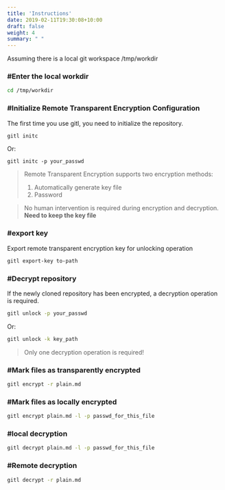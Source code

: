 ```yaml
---
title: 'Instructions'
date: 2019-02-11T19:30:08+10:00
draft: false
weight: 4
summary: " "
---
```

 


Assuming there is a local git workspace /tmp/workdir

### #Enter the local workdir
```sh
cd /tmp/workdir
````
### #Initialize Remote Transparent Encryption Configuration

The first time you use gitl, you need to initialize the repository.

```sh
gitl initc
````
Or:

```
gitl initc -p your_passwd
```

> Remote Transparent Encryption supports two encryption methods:
>1. Automatically generate key file
>2. Password

>No human intervention is required during encryption and decryption. **Need to keep the key file**

### #export key

Export remote transparent encryption key for unlocking operation  

```sh
gitl export-key to-path
```


### #Decrypt repository

If the newly cloned repository has been encrypted, a decryption operation is required.

```sh
gitl unlock -p your_passwd
```
Or:
```sh
gitl unlock -k key_path
```

> Only one decryption operation is required!


### #Mark files as transparently encrypted
```sh
gitl encrypt -r plain.md
````

### #Mark files as locally encrypted
```sh
gitl encrypt plain.md -l -p passwd_for_this_file 
```

### #local decryption
```sh
gitl decrypt plain.md -l -p passwd_for_this_file
```

### #Remote decryption
```sh
gitl decrypt -r plain.md
```
